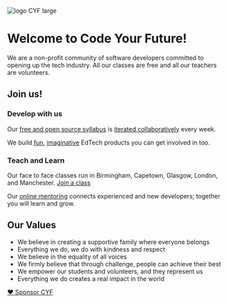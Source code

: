 
![logo CYF large](https://user-images.githubusercontent.com/42203406/166135253-e5b343e5-c33b-45e5-8e80-998ed17bd1be.png)

# Welcome to Code Your Future! 

We are a non-profit community of software developers committed to opening up the tech industry. All our classes are free and all our teachers are volunteers. 

## Join us!

### Develop with us

Our [free and open source syllabus](https://syllabus.codeyourfuture.io/) is [iterated collaboratively](https://github.com/CodeYourFuture/syllabus/projects/1) every week.

We build [fun](https://blocks.codeyourfuture.io/), [imaginative](https://github.com/CodeYourFuture/learning-lab) EdTech products you can get involved in too.

### Teach and Learn

Our face to face classes run in Birmingham, Capetown, Glasgow, London, and Manchester. [Join a class](https://codeyourfuture.io/become-a-student/)

Our [online mentoring](https://codeyourfuture.io/volunteers/) connects experienced and new developers; together you will learn and grow.


## Our Values
- We believe in creating a supportive family where everyone belongs
- Everything we do, we do with kindness and respect
- We believe in the equality of all voices
- We firmly believe that through challenge, people can achieve their best
- We empower our students and volunteers, and they represent us 
- Everything we do creates a real impact in the world

[❤️ Sponsor CYF](https://github.com/sponsors/CodeYourFuture)
